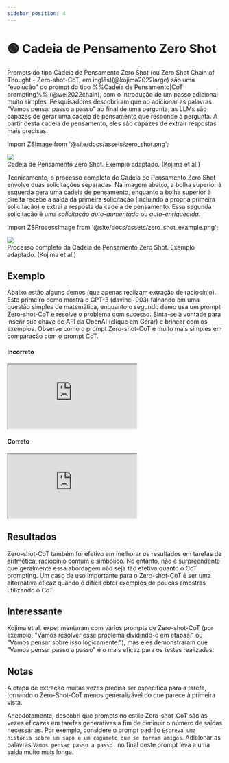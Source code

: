 ```yaml
---
sidebar_position: 4
---
```


# 🟢 Cadeia de Pensamento Zero Shot

Prompts do tipo Cadeia de Pensamento Zero Shot (ou Zero Shot Chain of Thought - Zero-shot-CoT, em inglês)(@kojima2022large) são uma "evolução" do prompt do tipo %%Cadeia de Pensamento|CoT prompting%% (@wei2022chain), com o introdução de um passo adicional muito simples. Pesquisadores descobriram que ao adicionar as palavras "Vamos pensar passo a passo" ao final de uma pergunta, as LLMs são capazes de gerar uma cadeia de pensamento que responde à pergunta. A partir desta cadeia de pensamento, eles são capazes de extrair respostas mais precisas.

import ZSImage from '@site/docs/assets/zero_shot.png';

<div style={{textAlign: 'center'}}>
  <img src={ZSImage} style={{width: "500px"}} />
</div>

<div style={{textAlign: 'center'}}>
Cadeia de Pensamento Zero Shot. Exemplo adaptado. (Kojima et al.)
</div>

Tecnicamente, o processo completo de Cadeia de Pensamento Zero Shot envolve duas solicitações separadas. Na imagem abaixo, a bolha superior à esquerda gera uma cadeia de pensamento, enquanto a bolha superior à direita recebe a saída da primeira solicitação (incluindo a própria primeira solicitação) e extrai a resposta da cadeia de pensamento. Essa segunda solicitação é uma _solicitação auto-aumentada_ ou _auto-enriquecida_.

import ZSProcessImage from '@site/docs/assets/zero_shot_example.png';

<div style={{textAlign: 'center'}}>
  <img src={ZSProcessImage} style={{width: "500px"}} />
</div>

<div style={{textAlign: 'center'}}>
Processo completo da Cadeia de Pensamento Zero Shot. Exemplo adaptado. (Kojima et al.)
</div>

## Exemplo

Abaixo estão alguns demos (que apenas realizam extração de raciocínio). Este primeiro demo mostra o GPT-3 (davinci-003) falhando em uma questão simples de matemática, enquanto o segundo demo usa um prompt Zero-shot-CoT e resolve o problema com sucesso. Sinta-se à vontade para inserir sua chave de API da OpenAI (clique em Gerar) e brincar com os exemplos. Observe como o prompt Zero-shot-CoT é muito mais simples em comparação com o prompt CoT.

#### Incorreto

<iframe
    src="https://embed.learnprompting.org/embed?config=eyJ0b3BQIjoxLCJ0ZW1wZXJhdHVyZSI6MC43LCJtYXhUb2tlbnMiOjI1Niwib3V0cHV0IjoiTyBKb%2BNvIHRlbSA4IHBlcmFzLiIsInByb21wdCI6IlNlIEpv428gdGVtIDUgcGVyYXMsIGNvbWUgMiBlIGNvbXByYSBtYWlzIDUsIGRlcG9pcyBk4SAzIGFvIHNldSBhbWlnbywgcXVhbnRhcyBwZXJhcyBlbGUgdGVtIGFnb3JhPyIsIm1vZGVsIjoidGV4dC1kYXZpbmNpLTAwMyJ9"
    style={{width:"100%", height:"500px", border:"0", borderRadius:"4px", overflow:"hidden"}}
    sandbox="allow-forms allow-modals allow-popups allow-presentation allow-same-origin allow-scripts"
></iframe>


#### Correto

<iframe
    src="https://embed.learnprompting.org/embed?config=eyJ0b3BQIjoxLCJ0ZW1wZXJhdHVyZSI6MC43LCJtYXhUb2tlbnMiOjI1Niwib3V0cHV0IjoiSm%2FjbyB0ZW0gNSBwZXJhcywgY29tZSAyLCBlbnTjbyBzb2JyYW0gNSAtIDIgPSAzIHBlcmFzLiBEZXBvaXMgZWxlIGNvbXByYSBtYWlzIDUsIGVudONvIGVsZSB0ZW0gMyArIDUgPSA4IHBlcmFzLiBNYXMgZW0gc2VndWlkYSBlbGUgZOEgMyBwZXJhcyBhbyBhbWlnbywgcG9ydGFudG8gYWdvcmEgZWxlIHRlbSA4IC0gMyA9IDUgcGVyYXMuIEpv428gdGVtIDUgcGVyYXMgYWdvcmEuIiwicHJvbXB0IjoiU2UgSm%2FjbyB0ZW0gNSBwZXJhcywgY29tZSAyIGUgY29tcHJhIG1haXMgNSwgZGVwb2lzIGThIDMgYW8gc2V1IGFtaWdvLCBxdWFudGFzIHBlcmFzIGVsZSB0ZW0gYWdvcmE%2FXG5cblZhbW9zIHBlbnNhciBwYXNzbyBhIHBhc3NvLiIsIm1vZGVsIjoidGV4dC1kYXZpbmNpLTAwMyJ9"
    style={{width:"100%", height:"500px", border:"0", borderRadius:"4px", overflow:"hidden"}}
    sandbox="allow-forms allow-modals allow-popups allow-presentation allow-same-origin allow-scripts"
></iframe>

## Resultados

Zero-shot-CoT também foi efetivo em melhorar os resultados em tarefas de aritmética, raciocínio comum e simbólico. No entanto, não é surpreendente que geralmente essa abordagem não seja tão efetiva quanto o CoT prompting. Um caso de uso importante para o Zero-shot-CoT é ser uma alternativa eficaz quando é difícil obter exemplos de poucas amostras utilizando o CoT.

## Interessante
Kojima et al. experimentaram com vários prompts de Zero-shot-CoT (por exemplo, "Vamos resolver esse problema dividindo-o em etapas." ou "Vamos pensar sobre isso logicamente."), mas eles demonstraram que "Vamos pensar passo a passo" é o mais eficaz para os testes realizadas.


## Notas

A etapa de extração muitas vezes precisa ser específica para a tarefa, tornando o Zero-Shot-CoT menos generalizável do que parece à primeira vista.

Anecdotamente, descobri que prompts no estilo Zero-shot-CoT são às vezes eficazes em tarefas generativas a fim de diminuir o número de saídas necessárias. Por exemplo, considere o prompt padrão `Escreva uma história sobre um sapo e um cogumelo que se tornam amigos`. Adicionar as palavras `Vamos pensar passo a passo.` no final deste prompt leva a uma saída muito mais longa.